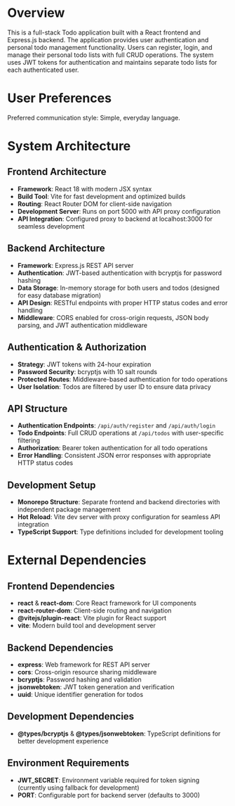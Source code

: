 # Overview

This is a full-stack Todo application built with a React frontend and Express.js backend. The application provides user authentication and personal todo management functionality. Users can register, login, and manage their personal todo lists with full CRUD operations. The system uses JWT tokens for authentication and maintains separate todo lists for each authenticated user.

# User Preferences

Preferred communication style: Simple, everyday language.

# System Architecture

## Frontend Architecture
- **Framework**: React 18 with modern JSX syntax
- **Build Tool**: Vite for fast development and optimized builds
- **Routing**: React Router DOM for client-side navigation
- **Development Server**: Runs on port 5000 with API proxy configuration
- **API Integration**: Configured proxy to backend at localhost:3000 for seamless development

## Backend Architecture
- **Framework**: Express.js REST API server
- **Authentication**: JWT-based authentication with bcryptjs for password hashing
- **Data Storage**: In-memory storage for both users and todos (designed for easy database migration)
- **API Design**: RESTful endpoints with proper HTTP status codes and error handling
- **Middleware**: CORS enabled for cross-origin requests, JSON body parsing, and JWT authentication middleware

## Authentication & Authorization
- **Strategy**: JWT tokens with 24-hour expiration
- **Password Security**: bcryptjs with 10 salt rounds
- **Protected Routes**: Middleware-based authentication for todo operations
- **User Isolation**: Todos are filtered by user ID to ensure data privacy

## API Structure
- **Authentication Endpoints**: `/api/auth/register` and `/api/auth/login`
- **Todo Endpoints**: Full CRUD operations at `/api/todos` with user-specific filtering
- **Authorization**: Bearer token authentication for all todo operations
- **Error Handling**: Consistent JSON error responses with appropriate HTTP status codes

## Development Setup
- **Monorepo Structure**: Separate frontend and backend directories with independent package management
- **Hot Reload**: Vite dev server with proxy configuration for seamless API integration
- **TypeScript Support**: Type definitions included for development tooling

# External Dependencies

## Frontend Dependencies
- **react** & **react-dom**: Core React framework for UI components
- **react-router-dom**: Client-side routing and navigation
- **@vitejs/plugin-react**: Vite plugin for React support
- **vite**: Modern build tool and development server

## Backend Dependencies
- **express**: Web framework for REST API server
- **cors**: Cross-origin resource sharing middleware
- **bcryptjs**: Password hashing and validation
- **jsonwebtoken**: JWT token generation and verification
- **uuid**: Unique identifier generation for todos

## Development Dependencies
- **@types/bcryptjs** & **@types/jsonwebtoken**: TypeScript definitions for better development experience

## Environment Requirements
- **JWT_SECRET**: Environment variable required for token signing (currently using fallback for development)
- **PORT**: Configurable port for backend server (defaults to 3000)